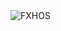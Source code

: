 <div align="justify">
<picture>
    <source media="(prefers-color-scheme: dark)" srcset="https://i.ibb.co/G4Bw96ph/output-gif.gif">
    <source media="(prefers-color-scheme: light)" srcset="https://i.ibb.co/G4Bw96ph/output-gif.gif">
    <img alt="FXHOS" src="https://i.ibb.co/G4Bw96ph/output-gif.gif">
</picture>
</div>